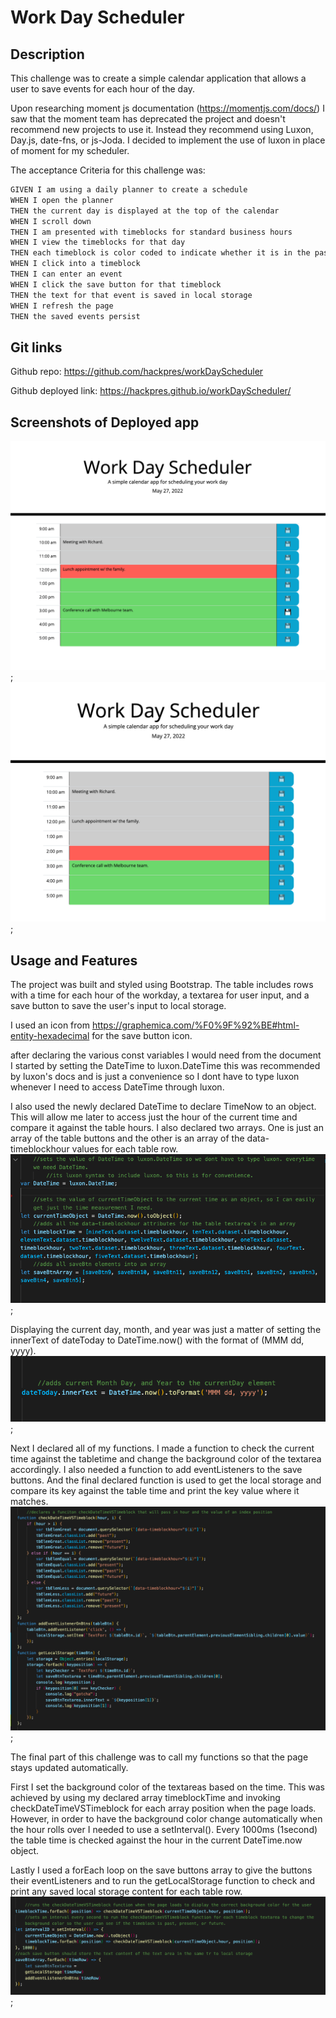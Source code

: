 # Work Day Scheduler

## Description

This challenge was to create a simple calendar application that allows a user to save events for each hour of the day.

Upon researching moment js documentation (https://momentjs.com/docs/) I saw that the moment team has deprecated the project and doesn't recommend new projects to use it. Instead they recommend using Luxon, Day.js, date-fns, or js-Joda. I decided to implement the use of luxon in place of moment for my scheduler.

The acceptance Criteria for this challenge was:
```md
GIVEN I am using a daily planner to create a schedule
WHEN I open the planner
THEN the current day is displayed at the top of the calendar
WHEN I scroll down
THEN I am presented with timeblocks for standard business hours
WHEN I view the timeblocks for that day
THEN each timeblock is color coded to indicate whether it is in the past, present, or future
WHEN I click into a timeblock
THEN I can enter an event
WHEN I click the save button for that timeblock
THEN the text for that event is saved in local storage
WHEN I refresh the page
THEN the saved events persist
```

## Git links

Github repo:
  https://github.com/hackpres/workDayScheduler

Github deployed link:
  https://hackpres.github.io/workDayScheduler/

## Screenshots of Deployed app

![wds12pm](./assets/images/wds12pm.png?raw=true "Work Day Scheduler at mid-day");
![wds2pm](./assets/images/wds2pm.png?raw=true "Work Day Scheduler between 2-3pm");


## Usage and Features

The project was built and styled using Bootstrap.
The table includes rows with a time for each hour of the workday, a textarea for user input, and a save button to save the user's input to local storage.

I used an icon from https://graphemica.com/%F0%9F%92%BE#html-entity-hexadecimal for the save button icon.

after declaring the various const variables I would need from the document I started by setting the DateTime to luxon.DateTime this was recommended by luxon's docs and is just a convenience so I dont have to type luxon whenever I need to access DateTime through luxon.

I also used the newly declared DateTime to declare TimeNow to an object. This will allow me later to access just the hour of the current time and compare it against the table hours.
I also declared two arrays. One is just an array of the table buttons and the other is an array of the data-timeblockhour values for each table row.
![luxonDateTime](./assets/images/luxonDateTime.png?raw=true "The convenience variables declared for my challenge");

Displaying the current day, month, and year was just a matter of setting the innerText of dateToday to DateTime.now() with the format of (MMM dd, yyyy).
![dateToday](./assets/images/dateToday.png?raw=true "Code setting the innerText for dateToday");

Next I declared all of my functions.
I made a function to check the current time against the tabletime and change the background color of the textarea accordingly.
I also needed a function to add eventListeners to the save buttons.
And the final declared function is used to get the local storage and compare its key against the table time and print the key value where it matches.
![functions](./assets/images/functions.png?raw=true "Declared functions");

The final part of this challenge was to call my functions so that the page stays updated automatically.

First I set the background color of the textareas based on the time.
This was achieved by using my declared array timeblockTime and invoking checkDateTimeVSTimeblock for each array position when the page loads. However, in order to have the background color change automatically when the hour rolls over I needed to use a setInterval(). Every 1000ms (1second) the table time is checked against the hour in the  current DateTime.now object.

Lastly I used a forEach loop on the save buttons array to give the buttons their eventListeners and to run the getLocalStorage function to check and print any saved local storage content for each table row.
![functionalCode](./assets/images/functionalCode.png?raw=true "The code that automates the site and makes everything function");